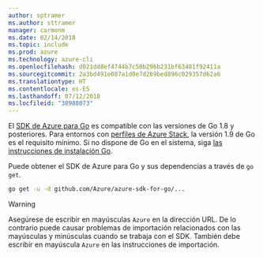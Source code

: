 ```yaml
---
author: sptramer
ms.author: sttramer
manager: carmonm
ms.date: 02/14/2018
ms.topic: include
ms.prod: azure
ms.technology: azure-cli
ms.openlocfilehash: d021dd8ef4744b7c50b296b231bf63481f92411a
ms.sourcegitcommit: 2a3bd491e087a1d0e7d269bed896c029357d62a6
ms.translationtype: HT
ms.contentlocale: es-ES
ms.lasthandoff: 07/12/2018
ms.locfileid: "38988073"
---
```

El [SDK de Azure para Go](https://github.com/Azure/azure-sdk-for-go) es compatible con las versiones de Go 1.8 y posteriores. Para entornos con [perfiles de Azure Stack](https://docs.microsoft.com/azure/azure-stack/azure-stack-version-profiles), la versión 1.9 de Go es el requisito mínimo.
Si no dispone de Go en el sistema, siga [las instrucciones de instalación Go](https://golang.org/doc/install).

Puede obtener el SDK de Azure para Go y sus dependencias a través de `go get`.

```bash
go get -u -d github.com/Azure/azure-sdk-for-go/...
```

> [!WARNING]
> Asegúrese de escribir en mayúsculas `Azure` en la dirección URL. De lo contrario puede causar problemas de importación relacionados con las mayúsculas y minúsculas cuando se trabaja con el SDK. También debe escribir en mayúscula `Azure` en las instrucciones de importación.
